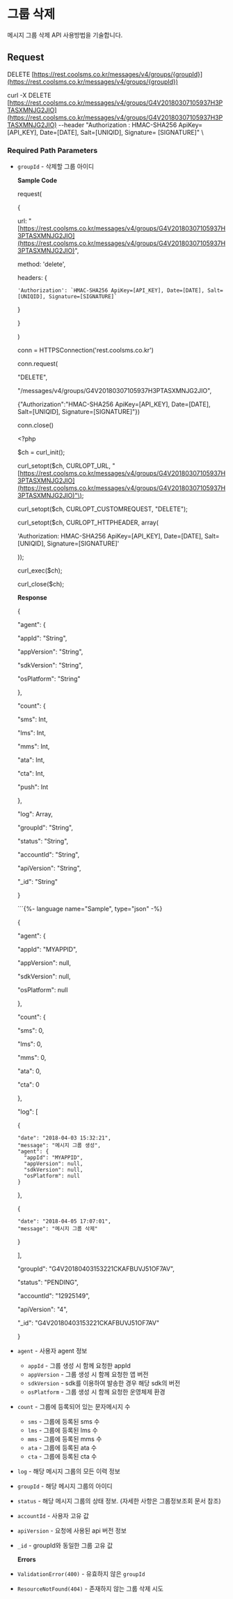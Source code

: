 # 그룹 삭제

메시지 그룹 삭제 API 사용방법을 기술합니다.

## Request

DELETE [https://rest.coolsms.co.kr/messages/v4/groups/{groupId}](https://rest.coolsms.co.kr/messages/v4/groups/{groupId})

curl -X DELETE [https://rest.coolsms.co.kr/messages/v4/groups/G4V20180307105937H3PTASXMNJG2JIO](https://rest.coolsms.co.kr/messages/v4/groups/G4V20180307105937H3PTASXMNJG2JIO)  --header "Authorization : HMAC-SHA256 ApiKey=\[API\_KEY\], Date=\[DATE\], Salt=\[UNIQID\], Signature= \[SIGNATURE\]" \

### Required Path Parameters

* `groupId` - 삭제할 그룹 아이디

  **Sample Code**

  request\(

  {

    url: "[https://rest.coolsms.co.kr/messages/v4/groups/G4V20180307105937H3PTASXMNJG2JIO](https://rest.coolsms.co.kr/messages/v4/groups/G4V20180307105937H3PTASXMNJG2JIO)",

    method: 'delete',

    headers: {

  ```text
  'Authorization': `HMAC-SHA256 ApiKey=[API_KEY], Date=[DATE], Salt=[UNIQID], Signature=[SIGNATURE]`
  ```

    }

  }

  \)

  conn = HTTPSConnection\('rest.coolsms.co.kr'\)

  conn.request\(

  "DELETE",

  "/messages/v4/groups/G4V20180307105937H3PTASXMNJG2JIO",

  {"Authorization":"HMAC-SHA256 ApiKey=\[API\_KEY\], Date=\[DATE\], Salt=\[UNIQID\], Signature=\[SIGNATURE\]"}\)

  conn.close\(\)

  &lt;?php

  $ch = curl\_init\(\);

  curl\_setopt\($ch, CURLOPT\_URL, "[https://rest.coolsms.co.kr/messages/v4/groups/G4V20180307105937H3PTASXMNJG2JIO](https://rest.coolsms.co.kr/messages/v4/groups/G4V20180307105937H3PTASXMNJG2JIO)"\);

  curl\_setopt\($ch, CURLOPT\_CUSTOMREQUEST, "DELETE"\);

  curl\_setopt\($ch, CURLOPT\_HTTPHEADER, array\(

  'Authorization: HMAC-SHA256 ApiKey=\[API\_KEY\], Date=\[DATE\], Salt=\[UNIQID\], Signature=\[SIGNATURE\]'

  \)\);

  curl\_exec\($ch\);

  curl\_close\($ch\);

  **Response**

  {

  "agent": {

    "appId": "String",

    "appVersion": "String",

    "sdkVersion": "String",

    "osPlatform": "String"

  },

  "count": {

    "sms": Int,

    "lms": Int,

    "mms": Int,

    "ata": Int,

    "cta": Int,

    "push": Int

  },

  "log": Array,

  "groupId": "String",

  "status": "String",

  "accountId": "String",

  "apiVersion": "String",

  "\_id": "String"

  }

  \`\`\`{%- language name="Sample", type="json" -%}

  {

  "agent": {

    "appId": "MYAPPID",

    "appVersion": null,

    "sdkVersion": null,

    "osPlatform": null

  },

  "count": {

    "sms": 0,

    "lms": 0,

    "mms": 0,

    "ata": 0,

    "cta": 0

  },

  "log": \[

    {

  ```text
  "date": "2018-04-03 15:32:21",
  "message": "메시지 그룹 생성",
  "agent": {
    "appId": "MYAPPID",
    "appVersion": null,
    "sdkVersion": null,
    "osPlatform": null
  }
  ```

    },

    {

  ```text
  "date": "2018-04-05 17:07:01",
  "message": "메시지 그룹 삭제"
  ```

    }

  \],

  "groupId": "G4V20180403153221CKAFBUVJ51OF7AV",

  "status": "PENDING",

  "accountId": "12925149",

  "apiVersion": "4",

  "\_id": "G4V20180403153221CKAFBUVJ51OF7AV"

  }

* `agent` - 사용자 agent 정보
  * `appId` - 그룹 생성 시 함께 요청한 appId
  * `appVersion` - 그룹 생성 시 함께 요청한 앱 버전
  * `sdkVersion` - sdk를 이용하여 발송한 경우 해당 sdk의 버전
  * `osPlatform` - 그룹 생성 시 함께 요청한 운영체제 환경
* `count` - 그룹에 등록되어 있는 문자메시지 수
  * `sms` - 그룹에 등록된 sms 수
  * `lms` - 그룹에 등록된 lms 수
  * `mms` - 그룹에 등록된 mms 수
  * `ata` - 그룹에 등록된 ata 수
  * `cta` - 그룹에 등록된 cta 수
* `log` - 해당 메시지 그룹의 모든 이력 정보
* `groupId` - 해당 메시지 그룹의 아이디
* `status` - 해당 메시지 그룹의 상태 정보. \(자세한 사항은 그룹정보조회 문서 참조\)
* `accountId` - 사용자 고유 값
* `apiVersion` - 요청에 사용된 api 버전 정보
* `_id` - groupId와 동일한 그룹 고유 값

  **Errors**

* `ValidationError(400)` - 유효하지 않은 `groupId`
* `ResourceNotFound(404)` - 존재하지 않는 그룹 삭제 시도 

